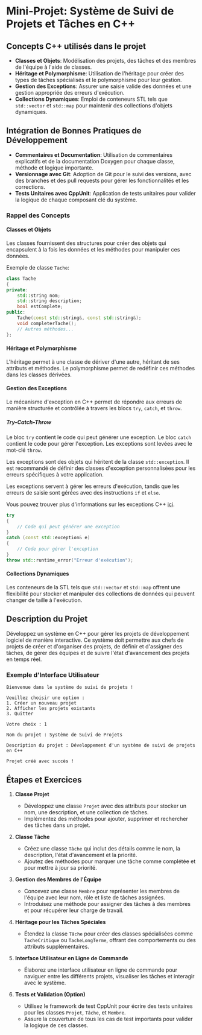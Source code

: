 # Mini-Projet: Système de Suivi de Projets et Tâches en C++

## Concepts C++ utilisés dans le projet

- **Classes et Objets**: Modélisation des projets, des tâches et des membres de l'équipe à l'aide de classes.
- **Héritage et Polymorphisme**: Utilisation de l'héritage pour créer des types de tâches spécialisés et le polymorphisme pour leur gestion.
- **Gestion des Exceptions**: Assurer une saisie valide des données et une gestion appropriée des erreurs d'exécution.
- **Collections Dynamiques**: Emploi de conteneurs STL tels que `std::vector` et `std::map` pour maintenir des collections d'objets dynamiques.

## Intégration de Bonnes Pratiques de Développement

- **Commentaires et Documentation**: Utilisation de commentaires explicatifs et de la documentation Doxygen pour chaque classe, méthode et logique importante.
- **Versionnage avec Git**: Adoption de Git pour le suivi des versions, avec des branches et des pull requests pour gérer les fonctionnalités et les corrections.
- **Tests Unitaires avec CppUnit**: Application de tests unitaires pour valider la logique de chaque composant clé du système.

### Rappel des Concepts

#### Classes et Objets

Les classes fournissent des structures pour créer des objets qui encapsulent à la fois les données et les méthodes pour manipuler ces données.

Exemple de classe `Tache`:

```cpp
class Tache
{
private:
    std::string nom;
    std::string description;
    bool estComplete;
public:
    Tache(const std::string&, const std::string&);
    void completerTache();
    // Autres méthodes...
};
```

#### Héritage et Polymorphisme

L'héritage permet à une classe de dériver d'une autre, héritant de ses attributs et méthodes. Le polymorphisme permet de redéfinir ces méthodes dans les classes dérivées.

#### Gestion des Exceptions

Le mécanisme d'exception en C++ permet de répondre aux erreurs de manière structurée et contrôlée à travers les blocs `try`, `catch`, et `throw`.

##### Try-Catch-Throw

Le bloc `try` contient le code qui peut générer une exception. Le bloc `catch` contient le code pour gérer l'exception. Les exceptions sont levées avec le mot-clé `throw`.

Les exceptions sont des objets qui héritent de la classe `std::exception`. Il est recommandé de définir des classes d'exception personnalisées pour les erreurs spécifiques à votre application.

Les exceptions servent à gérer les erreurs d'exécution, tandis que les erreurs de saisie sont gérées avec des instructions `if` et `else`.

Vous pouvez trouver plus d'informations sur les exceptions C++ [ici](https://www.cplusplus.com/doc/tutorial/exceptions/).

```cpp
try
{
    // Code qui peut générer une exception
}
catch (const std::exception& e)
{
    // Code pour gérer l'exception
} 
throw std::runtime_error("Erreur d'exécution");
```

#### Collections Dynamiques

Les conteneurs de la STL tels que `std::vector` et `std::map` offrent une flexibilité pour stocker et manipuler des collections de données qui peuvent changer de taille à l'exécution.

## Description du Projet

Développez un système en C++ pour gérer les projets de développement logiciel de manière interactive. Ce système doit permettre aux chefs de projets de créer et d'organiser des projets, de définir et d'assigner des tâches, de gérer des équipes et de suivre l'état d'avancement des projets en temps réel.

### Exemple d'Interface Utilisateur

```text
Bienvenue dans le système de suivi de projets !

Veuillez choisir une option :
1. Créer un nouveau projet
2. Afficher les projets existants
3. Quitter

Votre choix : 1

Nom du projet : Système de Suivi de Projets

Description du projet : Développement d'un système de suivi de projets en C++

Projet créé avec succès !
```

## Étapes et Exercices

1. **Classe Projet**

   - Développez une classe `Projet` avec des attributs pour stocker un nom, une description, et une collection de tâches.
   - Implémentez des méthodes pour ajouter, supprimer et rechercher des tâches dans un projet.

2. **Classe Tâche**

   - Créez une classe `Tâche` qui inclut des détails comme le nom, la description, l'état d'avancement et la priorité.
   - Ajoutez des méthodes pour marquer une tâche comme complétée et pour mettre à jour sa priorité.

3. **Gestion des Membres de l'Équipe**

   - Concevez une classe `Membre` pour représenter les membres de l'équipe avec leur nom, rôle et liste de tâches assignées.
   - Introduisez une méthode pour assigner des tâches à des membres et pour récupérer leur charge de travail.

4. **Héritage pour les Tâches Spéciales**

   - Étendez la classe `Tâche` pour créer des classes spécialisées comme `TacheCritique` ou `TacheLongTerme`, offrant des comportements ou des attributs supplémentaires.

5. **Interface Utilisateur en Ligne de Commande**

   - Élaborez une interface utilisateur en ligne de commande pour naviguer entre les différents projets, visualiser les tâches et interagir avec le système.

6. **Tests et Validation (Option)** 

   - Utilisez le framework de test CppUnit pour écrire des tests unitaires pour les classes `Projet`, `Tâche`, et `Membre`.
   - Assure la couverture de tous les cas de test importants pour valider la logique de ces classes.